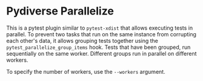 # Pydiverse Parallelize

This is a pytest plugin similar to `pytest-xdist` that allows executing tests in parallel.
To prevent two tasks that run on the same instance from corrupting each other's data,
it allows grouping tests together using the `pytest_parallelize_group_items` hook.
Tests that have been grouped, run sequentially on the same worker.
Different groups run in parallel on different workers.

To specify the number of workers, use the `--workers` argument.
